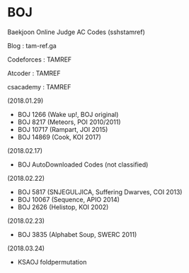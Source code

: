 # BOJ
Baekjoon Online Judge AC Codes (sshstamref)

Blog : tam-ref.ga

Codeforces : TAMREF

Atcoder : TAMREF

csacademy : TAMREF


(2018.01.29)
+ BOJ 1266 (Wake up!, BOJ original)
+ BOJ 8217 (Meteors, POI 2010/2011)
+ BOJ 10717 (Rampart, JOI 2015)
+ BOJ 14869 (Cook, KOI 2017)

(2018.02.17)
+ BOJ AutoDownloaded Codes (not classified)

(2018.02.22)
+ BOJ 5817 (SNJEGULJICA, Suffering Dwarves, COI 2013)
+ BOJ 10067 (Sequence, APIO 2014)
+ BOJ 2626 (Helistop, KOI 2002)

(2018.02.23)
+ BOJ 3835 (Alphabet Soup, SWERC 2011)

(2018.03.24)
+ KSAOJ foldpermutation
